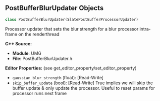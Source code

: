 ## PostBufferBlurUpdater Objects

```python
class PostBufferBlurUpdater(SlatePostBufferProcessorUpdater)
```

Processor updater that sets the blur strength for a blur processor intra-frame on the renderthread

**C++ Source:**

- **Module**: UMG
- **File**: PostBufferBlurUpdater.h

**Editor Properties:** (see get_editor_property/set_editor_property)

- ``gaussian_blur_strength`` (float):  [Read-Write]
- ``skip_buffer_update`` (bool):  [Read-Write] True implies we will skip the buffer update & only update the processor.
  Useful to reset params for processor runs next frame

<a id="unreal.PostBufferUpdate"></a>